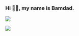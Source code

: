 ### Hi 👋🏽, my name is Bamdad.

![](https://github-readme-stats.vercel.app/api?username=bamdadsabbagh&count_private=true&show_icons=true&hide_title=true&bg_color=45,bef5f2,e1d2e9)

![](https://github-readme-stats.vercel.app/api/top-langs/?username=bamdadsabbagh&layout=compact&hide_title=true&bg_color=45,bef5f2,e1d2e9)
